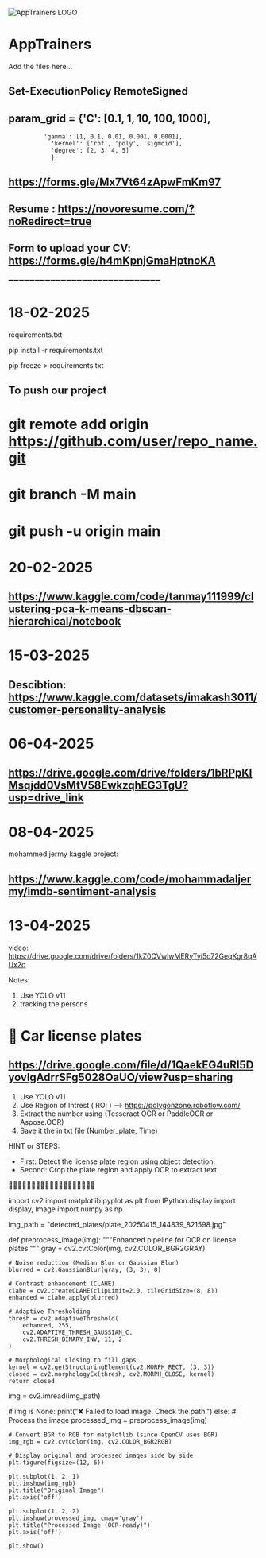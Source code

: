 ![AppTrainers LOGO](https://github.com/user-attachments/assets/31909115-723d-4e2b-8e29-af0b8cd8bcee)
# AppTrainers

Add the files here...

## Set-ExecutionPolicy RemoteSigned

## param_grid = {'C': [0.1, 1, 10, 100, 1000],
              'gamma': [1, 0.1, 0.01, 0.001, 0.0001],
                'kernel': ['rbf', 'poly', 'sigmoid'],
                'degree': [2, 3, 4, 5]
                }


## https://forms.gle/Mx7Vt64zApwFmKm97

## Resume : https://novoresume.com/?noRedirect=true

## Form to upload your CV: https://forms.gle/h4mKpnjGmaHptnoKA

➖➖➖➖➖➖➖➖➖➖➖➖➖➖➖➖➖➖➖➖➖➖➖➖➖➖➖➖➖

# 18-02-2025

requirements.txt

pip install -r requirements.txt

pip freeze > requirements.txt

## To push our project
# git remote add origin https://github.com/user/repo_name.git
# git branch -M main
# git push -u origin main


# 20-02-2025

## https://www.kaggle.com/code/tanmay111999/clustering-pca-k-means-dbscan-hierarchical/notebook

# 15-03-2025

## Descibtion: https://www.kaggle.com/datasets/imakash3011/customer-personality-analysis

# 06-04-2025

## https://drive.google.com/drive/folders/1bRPpKIMsqjdd0VsMtV58EwkzqhEG3TgU?usp=drive_link

# 08-04-2025
mohammed jermy kaggle project:
## https://www.kaggle.com/code/mohammadaljermy/imdb-sentiment-analysis

# 13-04-2025
video: https://drive.google.com/drive/folders/1kZ0QVwlwMERyTyi5c72GeqKgr8qAUx2o

Notes:
1) Use YOLO v11
2) tracking the persons


# 🔴 Car license plates
## https://drive.google.com/file/d/1QaekEG4uRI5DyovlgAdrrSFg5028OaUO/view?usp=sharing

1) Use YOLO v11
2) Use Region of Intrest ( ROI ) --> https://polygonzone.roboflow.com/
3) Extract the number using (Tesseract OCR or PaddleOCR or Aspose.OCR)
4) Save it the in txt file (Number_plate, Time)

HINT or STEPS:
- First: Detect the license plate region using object detection.
- Second: Crop the plate region and apply OCR to extract text.




🔰🔰🔰🔰🔰🔰🔰🔰🔰🔰🔰🔰🔰🔰🔰🔰🔰🔰🔰

import cv2
import matplotlib.pyplot as plt
from IPython.display import display, Image
import numpy as np

img_path = "detected_plates/plate_20250415_144839_821598.jpg"

def preprocess_image(img):
    """Enhanced pipeline for OCR on license plates."""
    gray = cv2.cvtColor(img, cv2.COLOR_BGR2GRAY)
    
    # Noise reduction (Median Blur or Gaussian Blur)
    blurred = cv2.GaussianBlur(gray, (3, 3), 0)
    
    # Contrast enhancement (CLAHE)
    clahe = cv2.createCLAHE(clipLimit=2.0, tileGridSize=(8, 8))
    enhanced = clahe.apply(blurred)
    
    # Adaptive Thresholding
    thresh = cv2.adaptiveThreshold(
        enhanced, 255, 
        cv2.ADAPTIVE_THRESH_GAUSSIAN_C, 
        cv2.THRESH_BINARY_INV, 11, 2
    )
    
    # Morphological Closing to fill gaps
    kernel = cv2.getStructuringElement(cv2.MORPH_RECT, (3, 3))
    closed = cv2.morphologyEx(thresh, cv2.MORPH_CLOSE, kernel)
    return closed

img = cv2.imread(img_path)

if img is None:
    print("❌ Failed to load image. Check the path.")
else:
    # Process the image
    processed_img = preprocess_image(img)
    
    # Convert BGR to RGB for matplotlib (since OpenCV uses BGR)
    img_rgb = cv2.cvtColor(img, cv2.COLOR_BGR2RGB)
    
    # Display original and processed images side by side
    plt.figure(figsize=(12, 6))
    
    plt.subplot(1, 2, 1)
    plt.imshow(img_rgb)
    plt.title("Original Image")
    plt.axis('off')
    
    plt.subplot(1, 2, 2)
    plt.imshow(processed_img, cmap='gray')
    plt.title("Processed Image (OCR-ready)")
    plt.axis('off')
    
    plt.show()





